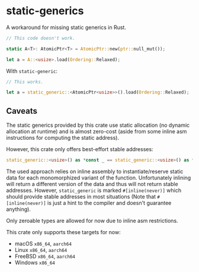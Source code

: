 # static-generics

A workaround for missing static generics in Rust.

```rust
// This code doesn't work.

static A<T>: AtomicPtr<T> = AtomicPtr::new(ptr::null_mut());

let a = A::<usize>.load(Ordering::Relaxed);
```

With `static-generic`:

```rust
// This works.

let a = static_generic::<AtomicPtr<usize>>().load(Ordering::Relaxed);
```

## Caveats

The static generics provided by this crate use static allocation (no dynamic allocation at runtime) and is almost zero-cost (aside from some inline asm instructions for computing the static address).

However, this crate only offers best-effort stable addresses:

```rust
static_generic::<usize>() as *const _ == static_generic::<usize>() as *const _
```

The used approach relies on inline assembly to instantiate/reserve static data for each monomorphized variant of the function.
Unfortunately inlining will return a different version of the data and thus will not return stable addresses.
However, `static_generic` is marked `#[inline(never)]` which should provide stable addresses in most situations
(Note that `#[inline(never)]` is just a hint to the compiler and doesn't guarantee anything).

Only zeroable types are allowed for now due to inline asm restrictions.

This crate only supports these targets for now:

- macOS `x86_64`, `aarch64`
- Linux `x86_64`, `aarch64`
- FreeBSD `x86_64`, `aarch64`
- Windows `x86_64`
